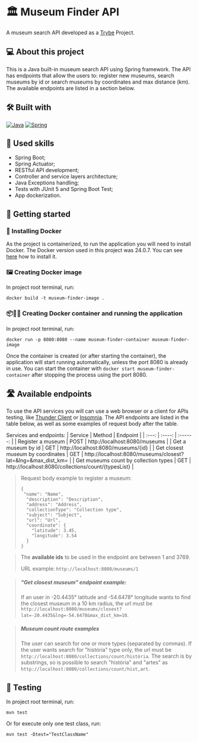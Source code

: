 # 🏛️ Museum Finder API
A museum search API developed as a [Trybe](https://www.betrybe.com) Project.

## 💻 About this project
This is a Java built-in museum search API using Spring framework. The API has endpoints that allow the users to: register new museums, search museums by id or search museums by coordinates and max distance (km). The available endpoints are listed in a section below.


## 🛠️ Built with
<a href="https://www.java.com/en/download/help/whatis_java.html" target="_blank" rel="noreferrer"><img src="https://img.shields.io/badge/Java-ED8B00?style=for-the-badge&logo=openjdk&logoColor=white" alt="Java" /></a>
<a href="https://spring.io/quickstart" target="_blank" rel="noreferrer"><img src="https://img.shields.io/badge/Spring-6DB33F?style=for-the-badge&logo=spring&logoColor=white" alt="Spring" /></a>

## 🎯 Used skills
- Spring Boot;
- Spring Actuator;
- RESTful API development;
- Controller and service layers architecture;
- Java Exceptions handling;
- Tests with JUnit 5 and Spring Boot Test;
- App dockerization.

## 🏁 Getting started
### 🐋 Installing Docker
As the project is containerized, to run the application you will need to install Docker. The Docker version used in this project was 24.0.7. You can see [here](https://www.digitalocean.com/community/tutorials/how-to-install-and-use-docker-on-ubuntu-20-04) how to install it.


### 🖼️ Creating Docker image
In project root terminal, run:
```
docker build -t museum-finder-image .
```

### 📦🏃‍♀ Creating Docker container and running the application
In project root terminal, run:
```
docker run -p 8080:8080 --name museum-finder-container museum-finder-image
```
Once the container is created (or after starting the container), the application will start running automatically, unless the port 8080 is already in use. You can start the container with `docker start museum-finder-container` after stopping the process using the port 8080.

## 🛣️ Available endpoints
To use the API services you will can use a web browser or a client for APIs testing, like [Thunder Client](https://www.thunderclient.com) or [Insomnia](https://insomnia.rest/download).
The API endpoints are listed in the table below, as well as some examples of request body after the table.

Services and endpoints:
| Service | Method | Endpoint |
|  :---:  | :----: | :------: |
| Register a museum | POST | http://localhost:8080/museums |
| Get a museum by id | GET | http://localhost:8080/museums/{id} |
| Get closest museum by coordinates | GET | http://localhost:8080/museums/closest?lat=&lng=&max_dist_km= |
| Get museums count by collection types | GET | http://localhost:8080/collections/count/{typesList} |

> Request body example to register a museum:
> ```
> {
>  "name": "Name",
>   "description": "Description",
>   "address": "Address",
>   "collectionType": "Collection type",
>   "subject": "Subject",
>   "url": "Url",
>   "coordinate": {
>     "latitude": 3.45,
>     "longitude": 3.54
>   }
> }
> ```

> The <b>available ids</b> to be used in the endpoint are between 1 and 3769.
>
> URL example: `http://localhost:8080/museums/1`

> ##### "Get closest museum" endpoint example:
> 
> If an user in -20.4435° latitude and -54.6478° longitude wants to find the closest museum in a 10 km radius, the url must be `http://localhost:8080/museums/closest?lat=-20.4435&lng=-54.6478&max_dist_km=10`.
 
> ##### Museum count route examples
> 
> The user can search for one or more types (separated by commas). If the user wants search for "história" type only, the url must be `http://localhost:8080/collections/count/história`. The search is by substrings, so is possible to search "história" and "artes" as `http://localhost:8080/collections/count/hist,art`.

## 🧪 Testing
In project root terminal, run:
```
mvn test
```
Or for execute only one test class, run:
```
mvn test -Dtest="TestClassName"
```
